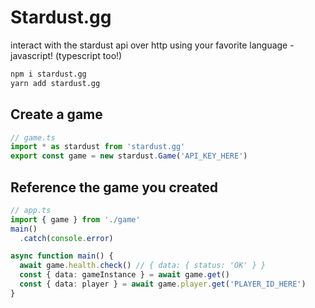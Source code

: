 # Stardust.gg

interact with the stardust api over http using your favorite language - javascript! (typescript too!)

```bash
npm i stardust.gg
yarn add stardust.gg
```

## Create a game

```ts
// game.ts
import * as stardust from 'stardust.gg'
export const game = new stardust.Game('API_KEY_HERE')
```

## Reference the game you created

```ts
// app.ts
import { game } from './game'
main()
  .catch(console.error)

async function main() {
  await game.health.check() // { data: { status: 'OK' } }
  const { data: gameInstance } = await game.get()
  const { data: player } = await game.player.get('PLAYER_ID_HERE')
}
```
